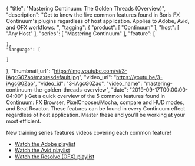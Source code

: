 {
  "title": "Mastering Continuum: The Golden Threads (Overview)",
  "description": "Get to know the five common features found in Boris FX Continuum's plugins regardless of host application. Applies to Adobe, Avid, and OFX workflows. ",
  "tagging": {
    "product": [
      "Continuum"
    ],
    "host": [
      "Any Host"
    ],
    "series": [
      "Mastering Continuum"
    ],
    "feature": [

    ],
    "language": [

    ]
  },
  "thumbnail_url": "https://img.youtube.com/vi/3-iAgcG0Zao/maxresdefault.jpg",
  "video_url": "https://youtu.be/3-iAgcG0Zao",
  "video_id": "3-iAgcG0Zao",
  "video_name": "mastering-continuum-the-golden-threads-overview",
  "date": "2019-09-17T00:00:00-04:00"
}
Get a quick overview of the 5 common features found in [Continuum](https://borisfx.com/products/continuum/ "Boris FX Continuum"): FX Browser, PixelChooser/Mocha, compare and HUD modes, and Beat Reactor.  These features can be found in every Continuum effect regardless of host application. Master these and you'll be working at your most efficient.

New training series features videos covering each common feature!

* [Watch the Adobe playlist](https://borisfx.com/videos/?tags=category:Mastering%20Continuum,host:Adobe%20After%20Effects,host:Adobe%20Premiere%20Pro&search= "Boris FX Mastering Continuum Adobe")
* [Watch the Avid playlist](https://borisfx.com/videos/?tags=category:Mastering%20Continuum,host:Avid%20Media%20Composer&search= "Boris FX Mastering Continuum Avid")
* [Watch the Resolve (OFX) playlist](https://borisfx.com/videos/?tags=category:Mastering%20Continuum,host:OFX,host:Resolve&search= "Boris FX Mastering Continuum OFX DaVinci Resolve")
